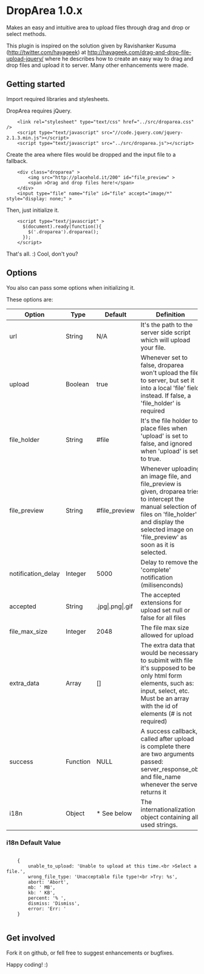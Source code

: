 # DropArea 1.0.x

Makes an easy and intuitive area to upload files through drag and drop or select methods. 

This plugin is inspired on the solution given by Ravishanker Kusuma (http://twitter.com/hayageek) 
at http://hayageek.com/drag-and-drop-file-upload-jquery/ where he describes how to create an easy way to 
drag and drop files and upload it to server. Many other enhancements were made.

## Getting started

Import required libraries and stylesheets.

DropArea requires jQuery.

```
    <link rel="stylesheet" type="text/css" href="../src/droparea.css" />
    <script type="text/javascript" src="//code.jquery.com/jquery-2.1.3.min.js"></script>
    <script type="text/javascript" src="../src/droparea.js"></script>
```

Create the area where files would be dropped and the input file to a fallback.

```
    <div class="droparea" >
        <img src="http://placehold.it/200" id="file_preview" >
        <span >Drag and drop files here!</span>
    </div>
    <input type="file" name="file" id="file" accept="image/*" style="display: none;" >
```

Then, just initialize it.

```	
    <script type="text/javascript" >
      $(document).ready(function(){
        $('.droparea').droparea();
      });
    </script>

```

That's all. :) Cool, don't you?

## Options

You also can pass some options when initializing it.

These options are:

Option          | Type            | Default         | Definition
--------------- | --------------- | --------------- | --------------------------------------------- 
url             | String          | N/A             | It's the path to the server side script which will upload your file.
upload          | Boolean         | true            | Whenever set to false, droparea won't upload the file to server, but set it into a local 'file' field instead. If false, a 'file_holder' is required
file_holder     | String          | #file           | It's the file holder to place files when 'upload' is set to false, and ignored when 'upload' is set to true.
file_preview    | String          | #file_preview   | Whenever uploading an image file, and file_preview is given, droparea tries to intercept the manual selection of files on 'file_holder' and display the selected image on 'file_preview' as soon as it is selected.
notification_delay | Integer      | 5000            | Delay to remove the 'complete' notification (milisenconds)
accepted        | String          | .jpg&#124;.png&#124;.gif  | The accepted extensions for upload set null or false for all files
file_max_size   | Integer         | 2048            | The file max size allowed for upload
extra_data      | Array           | []              | The extra data that would be necessary to subimit with file it's supposed to be only html form elements, such as: input, select, etc. Must be an array with the id of elements (# is not required)
success         | Function        | NULL            | A success callback, called after upload is complete there are two arguments passed: server_response_obj and file_name whenever the server returns it 
i18n            | Object          | * See below     | The internationalization object containing all used strings.

### i18n Default Value
```

    {
        unable_to_upload: 'Unable to upload at this time.<br >Select a file.',
        wrong_file_type: 'Unacceptable file type!<br >Try: %s',
        abort: 'Abort',
        mb: ' MB',
        kb: ' KB',
        percent: '% ',
        dismiss: 'Dismiss',
        error: 'Err: '
    }
    
```

## Get involved

Fork it on github, or fell free to suggest enhancements or bugfixes.

Happy coding! :)